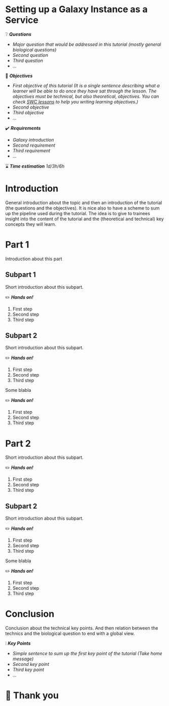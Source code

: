 Setting up a Galaxy Instance as a Service
=========================================

:grey_question: ***Questions***

- *Major question that would be addressed in this tutorial (mostly general biological questions)*
- *Second question*
- *Third question*
- *...*

:dart: ***Objectives***

- *First objective of this tutorial (It is a single sentence describing what a learner will be able to do once they have sat through the lesson. The objectives must be technical, but also theoretical, objectives. You can check [SWC lessons](http://swcarpentry.github.io/instructor-training/19-lessons/) to help you writing learning objectives.)*
- *Second objective*
- *Third objective*
- *...*

:heavy_check_mark: ***Requirements***

- *Galaxy introduction*
- *Second requirement*
- *Third requirement*
- *...*

:hourglass: ***Time estimation*** *1d/3h/6h*

# Introduction

General introduction about the topic and then an introduction of the tutorial (the questions and the objectives). It is nice also to have a scheme to sum up the pipeline used during the tutorial. The idea is to give to trainees insight into the content of the tutorial and the (theoretical and technical) key concepts they will learn.

# Part 1

Introduction about this part

## Subpart 1

Short introduction about this subpart.

:pencil2: ***Hands on!***

1. First step
2. Second step
3. Third step

## Subpart 2

Short introduction about this subpart.

:pencil2: ***Hands on!***

1. First step
2. Second step
3. Third step

Some blabla

:pencil2: ***Hands on!***

1. First step
2. Second step
3. Third step

# Part 2

Short introduction about this subpart.

:pencil2: ***Hands on!***

1. First step
2. Second step
3. Third step

## Subpart 2

Short introduction about this subpart.

:pencil2: ***Hands on!***

1. First step
2. Second step
3. Third step

Some blabla

:pencil2: ***Hands on!***

1. First step
2. Second step
3. Third step

# Conclusion

Conclusion about the technical key points. And then relation between the technics and the biological question to end with a global view.

:grey_exclamation: ***Key Points***

- *Simple sentence to sum up the first key point of the tutorial (Take home message)*
- *Second key point*
- *Third key point*
- *...*

# :clap: Thank you

